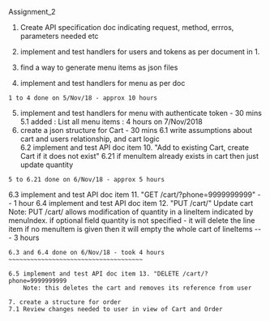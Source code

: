 Assignment_2

1. Create API specification doc indicating request, method, errros, parameters needed etc
2. implement and test handlers for  users and tokens as per document in 1.

3. find a way to generate menu items as json files

4. implement and test  handlers for menu as per doc
~~~~~~~~~~~~~~~~~~~~~~~~~~~~~~~~~~~~~~~~~
1 to 4 done on 5/Nov/18 - approx 10 hours
~~~~~~~~~~~~~~~~~~~~~~~~~~~~~~~~~~~~~~~~~

5. implement and test handlers for menu with authenticate token - 30 mins
5.1 added : List all menu items : 4 hours on 7/Nov/2018
6. create a json structure for Cart - 30 mins
6.1 write assumptions about cart and users relationship, and cart logic 	
6.2 implement and test API doc item 10. "Add to existing Cart, create Cart if it does not exist"
6.21 if menuItem already exists in cart then just update quantity 
~~~~~~~~~~~~~~~~~~~~~~~~~~~~~~~~~~~~~~~~
5 to 6.21 done on 6/Nov/18 - approx 5 hours
~~~~~~~~~~~~~~~~~~~~~~~~~~~~~~~~~~~~~~~~

6.3 implement and test API doc item 11. "GET /cart/?phone=9999999999"
	-- 1 hour
6.4 implement and test API doc item 12. "PUT /cart/" Update cart
    Note: PUT /cart/ allows modification of quantity in a lineItem indicated by menuIndex. if optional field          quantity is not specified - it will delete the line item
          if no menuItem is given then it will empty the whole cart
          of lineItems
	--- 3 hours
~~~~~~~~~~~~~~~~~~~~~~~~~~~~~~~~~~~~~~
6.3 and 6.4 done on 6/Nov/18 - took 4 hours
~~~~~~~~~~~~~~~~~~~~~~~~~~~~~~~~~~~~~

6.5 implement and test API doc item 13. "DELETE /cart/?phone=9999999999
	Note: this deletes the cart and removes its reference from user
	
7. create a structure for order
7.1 Review changes needed to user in view of Cart and Order


